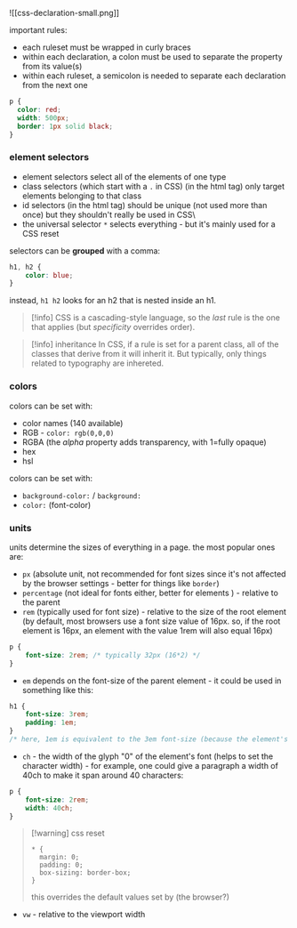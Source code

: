 ![[css-declaration-small.png]]

important rules:
- each ruleset must be wrapped in curly braces
- within each declaration, a colon must be used to separate the property from its value(s)
- within each ruleset, a semicolon is needed to separate each declaration from the next one

```CSS
p {
  color: red;
  width: 500px;
  border: 1px solid black;
}
```

### element selectors
- element selectors select all of the elements of  one type
- class selectors (which start with a `.` in CSS) (in the html tag) only target elements belonging to that class
- id selectors (in the html tag) should be unique (not used more than once) but they shouldn't really be used in CSS\
- the universal selector `*` selects everything - but it's mainly used for a CSS reset

selectors can be **grouped** with a comma:
```css
h1, h2 {
	color: blue;
}
```

instead, `h1 h2` looks for an h2 that is nested inside an h1.

> [!info] CSS is a cascading-style language, so the _last_ rule is the one that applies (but *specificity* overrides order).

>[!info] inheritance
>In CSS, if a rule is set for a parent class, all of the classes that derive from it will inherit it. But typically, only things related to typography are inhereted.

### colors
colors can be set with:
- color names (140 available)
- RGB - `color: rgb(0,0,0)`
- RGBA  (the *alpha* property adds transparency, with 1=fully opaque)
- hex
- hsl

colors can be set with:
- `background-color:` / `background:`
- `color:` (font-color)

### units
units determine the sizes of everything in a page.
the most popular ones are: 
- `px` (absolute unit, not recommended for font sizes since it's not affected by the browser settings - better for things like `border`) 
- `percentage` (not ideal for fonts either, better for elements ) - relative to the parent
- `rem` (typically used for font size) - relative to the size of the root element (by default, most browsers use a font size value of 16px. so, if the root element is 16px, an element with the value 1rem will also equal 16px)
```CSS
p {
	font-size: 2rem; /* typically 32px (16*2) */
}
```
- `em` depends on the font-size of the parent element - it could be used in something like this:
```CSS
h1 {
	font-size: 3rem;
	padding: 1em;
}
/* here, 1em is equivalent to the 3em font-size (because the element's size is 3em) */
```

- `ch` - the width of the glyph "0" of the element's font (helps to set the character width) - for example, one could give a paragraph a width of 40ch to make it span around 40 characters:
```CSS
p {
	font-size: 2rem;
	width: 40ch;
}
```

> [!warning] css reset
>```
> * {
> 	margin: 0;
> 	padding: 0;
> 	box-sizing: border-box;
> } 
>```
>this overrides the default values set by (the browser?)
>

- `vw` - relative to  the viewport width 

